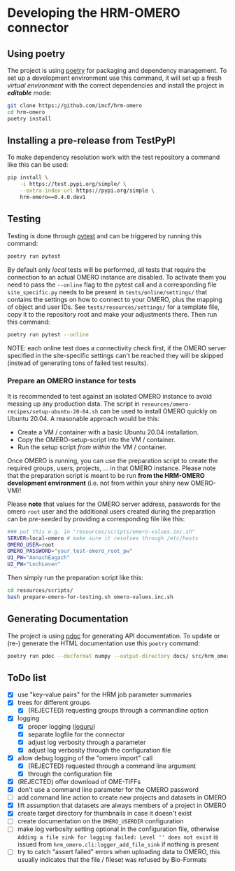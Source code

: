# Developing the HRM-OMERO connector

## Using poetry

The project is using [poetry][d1] for packaging and dependency management. To set up a
development environment use this command, it will set up a fresh *virtual environment*
with the correct dependencies and install the project in ***editable*** mode:

```bash
git clone https://github.com/imcf/hrm-omero
cd hrm-omero
poetry install
```

## Installing a pre-release from TestPyPI

To make dependency resolution work with the test repository a command like this can be
used:

```bash
pip install \
    -i https://test.pypi.org/simple/ \
    --extra-index-url https://pypi.org/simple \
    hrm-omero==0.4.0.dev1
```

## Testing

Testing is done through [pytest][d4] and can be triggered by running this command:

```bash
poetry run pytest
```

By default only *local* tests will be performed, all tests that require the connection
to an actual OMERO instance are disabled. To activate them you need to pass the
`--online` flag to the pytest call and a corresponding file `site_specific.py` needs to
be present in `tests/online/settings/` that contains the settings on how to connect to
your OMERO, plus the mapping of object and user IDs. See `tests/resources/settings/` for
a template file, copy it to the repository root and make your adjustments there. Then
run this command:

```bash
poetry run pytest --online
```

NOTE: each online test does a connectivity check first, if the OMERO server specified in
the site-specific settings can't be reached they will be skipped (instead of generating
tons of failed test results).

### Prepare an OMERO instance for tests

It is recommended to test against an isolated OMERO instance to avoid messing up any
production data. The script in `resources/omero-recipes/setup-ubuntu-20-04.sh` can be
used to install OMERO quickly on Ubuntu 20.04. A reasonable approach would be this:

- Create a VM / container with a basic Ubuntu 20.04 installation.
- Copy the OMERO-setup-script into the VM / container.
- Run the setup script *from within* the VM / container.

Once OMERO is running, you can use the preparation script to create the required groups,
users, projects, ... in that OMERO instance. Please note that the preparation script is
meant to be run **from the HRM-OMERO development environment** (i.e. not from within
your shiny new OMERO-VM)!

Please **note** that values for the OMERO server address, passwords for the omero `root`
user and the additional users created during the preparation can be *pre-seeded* by
providing a corresponding file like this:

```bash
### put this e.g. in "resources/scripts/omero-values.inc.sh"
SERVER=local-omero # make sure it resolves through /etc/hosts
OMERO_USER=root
OMERO_PASSWORD="your_test-omero_root_pw"
U1_PW="AonachEagach"
U2_PW="LochLeven"
```

Then simply run the preparation script like this:

```bash
cd resources/scripts/
bash prepare-omero-for-testing.sh omero-values.inc.sh
```

## Generating Documentation

The project is using [pdoc][d2] for generating API documentation. To update or (re-)
generate the HTML documentation use this `poetry` command:

```bash
poetry run pdoc --docformat numpy --output-directory docs/ src/hrm_omero/
```

## ToDo list

- [x] use "key-value pairs" for the HRM job parameter summaries
- [x] trees for different groups
  - [x] (REJECTED) requesting groups through a commandline option
- [x] logging
  - [x] proper logging ([loguru][d3])
  - [x] separate logfile for the connector
  - [x] adjust log verbosity through a parameter
  - [x] adjust log verbosity through the configuration file
- [x] allow debug logging of the "omero import" call
  - [x] (REJECTED) requested through a command line argument
  - [x] through the configuration file
- [x] (REJECTED) offer download of OME-TIFFs
- [x] don't use a command line parameter for the OMERO password
- [ ] add command line action to create new projects and datasets in OMERO
- [x] lift assumption that datasets are always members of a project in OMERO
- [x] create target directory for thumbnails in case it doesn't exist
- [ ] create documentation on the `OMERO_USERDIR` configuration
- [ ] make log verbosity setting optional in the configuration file, otherwise
      `Adding a file sink for logging failed: Level '' does not exist` is issued
      from `hrm_omero.cli:logger_add_file_sink` if nothing is present
- [ ] try to catch "assert failed" errors when uploading data to OMERO, this usually
  indicates that the file / fileset was refused by Bio-Formats

[d1]: https://python-poetry.org/
[d2]: https://pdoc.dev/
[d3]: https://github.com/Delgan/loguru
[d4]: https://pytest.org/
